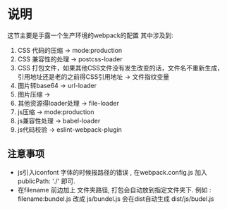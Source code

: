 # 说明  

这节主要是手露一个生产环境的webpack的配置
其中涉及到:

1. CSS 代码的压缩           -> mode:production
2. CSS 兼容性的处理         -> postcss-loader
3. CSS 打包文件，如果其他CSS文件没有发生改变的话，文件名不重新生成，引用地址还是老的之前得CSS引用地址 -> 文件指纹变量
4. 图片转base64             -> url-loader
5. 图片压缩                 ->  
6. 其他资源得loader处理      -> file-loader
7. js压缩                  -> mode:production
8. js兼容性处理             -> babel-loader  
9. js代码校验              -> eslint-webpack-plugin

## 注意事项

* js引入iconfont 字体的时候报路径的错误 , 在webpack.config.js 加入  publicPath: './' 即可.
* 在filename 前边加上 文件夹路径, 打包会自动放到指定文件夹下.  例如 : filename:bundel.js  改成 js/bundel.js 会在dist自动生成 dist/js/budel.js 

